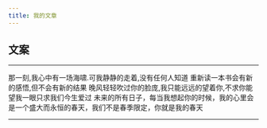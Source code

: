 ```yaml
---
title: 我的文章
---
```

## 文案
---

那一刻,我心中有一场海啸.可我静静的走着,没有任何人知道
重新读一本书会有新的感悟,但不会有新的结果
晚风轻轻吹过你的脸庞,我只能远远的望着你,不求你能望我一眼只求我们今生爱过
未来的所有日子，每当我想起你的时候，我的心里会是一个盛大而永恒的春天，我们不是春季限定，你就是我的春天

---

